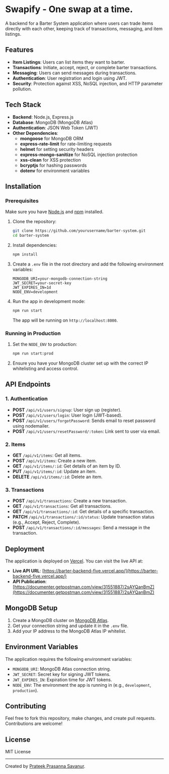 # Swapify - One swap at a time.

A backend for a Barter System application where users can trade items directly with each other, keeping track of transactions, messaging, and item listings.

## Features

- **Item Listings**: Users can list items they want to barter.
- **Transactions**: Initiate, accept, reject, or complete barter transactions.
- **Messaging**: Users can send messages during transactions.
- **Authentication**: User registration and login using JWT.
- **Security**: Protection against XSS, NoSQL injection, and HTTP parameter pollution.

## Tech Stack

- **Backend**: Node.js, Express.js
- **Database**: MongoDB (MongoDB Atlas)
- **Authentication**: JSON Web Token (JWT)
- **Other Dependencies**:
  - **mongoose** for MongoDB ORM
  - **express-rate-limit** for rate-limiting requests
  - **helmet** for setting security headers
  - **express-mongo-sanitize** for NoSQL injection protection
  - **xss-clean** for XSS protection
  - **bcryptjs** for hashing passwords
  - **dotenv** for environment variables

## Installation

### Prerequisites

Make sure you have [Node.js](https://nodejs.org/) and [npm](https://www.npmjs.com/) installed.

1. Clone the repository:

   ```bash
   git clone https://github.com/yourusername/barter-system.git
   cd barter-system
   ```

2. Install dependencies:

   ```bash
   npm install
   ```

3. Create a `.env` file in the root directory and add the following environment variables:

   ```
   MONGODB_URI=your-mongodb-connection-string
   JWT_SECRET=your-secret-key
   JWT_EXPIRES_IN=1d
   NODE_ENV=development
   ```

4. Run the app in development mode:

   ```bash
   npm run start
   ```

   The app will be running on `http://localhost:8000`.

### Running in Production

1. Set the `NODE_ENV` to production:

   ```bash
   npm run start:prod
   ```

2. Ensure you have your MongoDB cluster set up with the correct IP whitelisting and access control.

## API Endpoints

### 1. **Authentication**

- **POST** `/api/v1/users/signup`: User sign up (register).
- **POST** `/api/v1/users/login`: User login (JWT-based).
- **POST** `/api/v1/users/forgotPassword`: Sends email to reset password using nodemailer.
- **POST** `/api/v1/users/resetPassword/:token`: Link sent to user via email.

### 2. **Items**

- **GET** `/api/v1/items`: Get all items.
- **POST** `/api/v1/items`: Create a new item.
- **GET** `/api/v1/items/:id`: Get details of an item by ID.
- **PUT** `/api/v1/items/:id`: Update an item.
- **DELETE** `/api/v1/items/:id`: Delete an item.

### 3. **Transactions**

- **POST** `/api/v1/transactions`: Create a new transaction.
- **GET** `/api/v1/transactions`: Get all transactions.
- **GET** `/api/v1/transactions/:id`: Get details of a specific transaction.
- **PATCH** `/api/v1/transactions/:id/status`: Update transaction status (e.g., Accept, Reject, Complete).
- **POST** `/api/v1/transactions/:id/messages`: Send a message in the transaction.

## Deployment

The application is deployed on [Vercel](https://vercel.com/). You can visit the live API at:

- **Live API URL**: [https://barter-backend-five.vercel.app/](https://barter-backend-five.vercel.app/)
- **API Publication**: [https://documenter.getpostman.com/view/31551887/2sAYQanBmZ](https://documenter.getpostman.com/view/31551887/2sAYQanBmZ)

## MongoDB Setup

1. Create a MongoDB cluster on [MongoDB Atlas](https://www.mongodb.com/cloud/atlas).
2. Get your connection string and update it in the `.env` file.
3. Add your IP address to the MongoDB Atlas IP whitelist.

## Environment Variables

The application requires the following environment variables:

- `MONGODB_URI`: MongoDB Atlas connection string.
- `JWT_SECRET`: Secret key for signing JWT tokens.
- `JWT_EXPIRES_IN`: Expiration time for JWT tokens.
- `NODE_ENV`: The environment the app is running in (e.g., `development`, `production`).

## Contributing

Feel free to fork this repository, make changes, and create pull requests. Contributions are welcome!

## License

MIT License

---

Created by [Prateek Prasanna Savanur](https://prateeksavanur.xyz).
